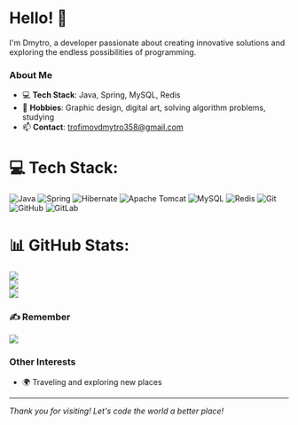 # Hello! 👋

I'm Dmytro, a developer passionate about creating innovative solutions and exploring the endless possibilities of programming.

### About Me
- 💻 **Tech Stack**: Java, Spring, MySQL, Redis
- 🎨 **Hobbies**: Graphic design, digital art, solving algorithm problems, studying
- 📫 **Contact**: [trofimovdmytro358@gmail.com](trofimovdmytro358@gmail.com)

# 💻 Tech Stack:
![Java](https://img.shields.io/badge/java-%23ED8B00.svg?style=for-the-badge&logo=openjdk&logoColor=white) ![Spring](https://img.shields.io/badge/spring-%236DB33F.svg?style=for-the-badge&logo=spring&logoColor=white) ![Hibernate](https://img.shields.io/badge/Hibernate-59666C?style=for-the-badge&logo=Hibernate&logoColor=white) ![Apache Tomcat](https://img.shields.io/badge/apache%20tomcat-%23F8DC75.svg?style=for-the-badge&logo=apache-tomcat&logoColor=black) ![MySQL](https://img.shields.io/badge/mysql-4479A1.svg?style=for-the-badge&logo=mysql&logoColor=white) ![Redis](https://img.shields.io/badge/redis-%23DD0031.svg?style=for-the-badge&logo=redis&logoColor=white) ![Git](https://img.shields.io/badge/git-%23F05033.svg?style=for-the-badge&logo=git&logoColor=white) ![GitHub](https://img.shields.io/badge/github-%23121011.svg?style=for-the-badge&logo=github&logoColor=white) ![GitLab](https://img.shields.io/badge/gitlab-%23181717.svg?style=for-the-badge&logo=gitlab&logoColor=white)
# 📊 GitHub Stats:
![](https://github-readme-stats.vercel.app/api?username=Dmytro-Trofimov&theme=dark&hide_border=false&include_all_commits=false&count_private=true)<br/>
![](https://github-readme-streak-stats.herokuapp.com/?user=Dmytro-Trofimov&theme=dark&hide_border=false)<br/>
![](https://github-readme-stats.vercel.app/api/top-langs/?username=Dmytro-Trofimov&theme=dark&hide_border=false&include_all_commits=false&count_private=true&layout=compact)

### ✍️ Remember
![](https://quotes-github-readme.vercel.app/api?type=horizontal&theme=radical)

<!-- Proudly created with GPRM ( https://gprm.itsvg.in ) -->


### Other Interests
- 🌍 Traveling and exploring new places

---

*Thank you for visiting! Let's code the world a better place!*


<!--
**Dmytro-Trofimov/Dmytro-Trofimov** is a ✨ _special_ ✨ repository because its `README.md` (this file) appears on your GitHub profile.
## Hi there 👋
Here are some ideas to get you started:

- 🔭 I’m currently working on ...
- 🌱 I’m currently learning ...
- 👯 I’m looking to collaborate on ...
- 🤔 I’m looking for help with ...
- 💬 Ask me about ...
- 📫 How to reach me: ...
- 😄 Pronouns: ...
- ⚡ Fun fact: ...
-->

